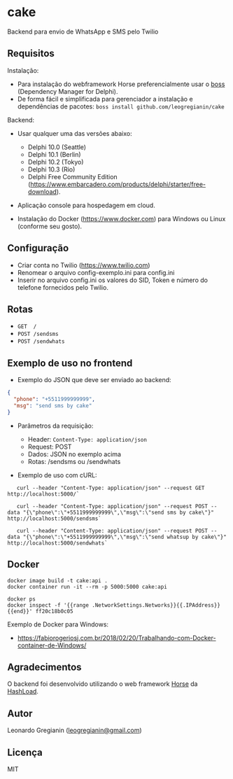 # cake
Backend para envio de WhatsApp e SMS pelo Twilio


Requisitos 
--------------

Instalação:
 - Para instalação do  webframework Horse preferencialmente usar o [boss](https://github.com/HashLoad/boss) (Dependency Manager for Delphi).
 - De forma fácil e simplificada para gerenciador a instalação e dependências de pacotes: `boss install github.com/leogregianin/cake`

Backend:
 - Usar qualquer uma das versões abaixo:
   * Delphi 10.0 (Seattle)
   * Delphi 10.1 (Berlin)
   * Delphi 10.2 (Tokyo)
   * Delphi 10.3 (Rio) 
   * Delphi Free Community Edition (https://www.embarcadero.com/products/delphi/starter/free-download).

 - Aplicação console para hospedagem em cloud.

 - Instalação do Docker (https://www.docker.com) para Windows ou Linux (conforme seu gosto).


Configuração
--------------
* Criar conta no Twilio (https://www.twilio.com)
* Renomear o arquivo config-exemplo.ini para config.ini
* Inserir no arquivo config.ini os valores do SID, Token e número do telefone fornecidos pelo Twilio.


Rotas
--------------
* `GET  /`
* `POST /sendsms`
* `POST /sendwhats`


Exemplo de uso no frontend
--------------

* Exemplo do JSON que deve ser enviado ao backend:
```json
{
  "phone": "+5511999999999",
  "msg": "send sms by cake"
}
```

* Parâmetros da requisição:
   * Header: `Content-Type: application/json`
   * Request: POST
   * Dados: JSON no exemplo acima
   * Rotas: /sendsms ou /sendwhats

* Exemplo de uso com cURL:
```
   curl --header "Content-Type: application/json" --request GET http://localhost:5000/`
   
   curl --header "Content-Type: application/json" --request POST --data "{\"phone\":\"+5511999999999\",\"msg\":\"send sms by cake\"}" http://localhost:5000/sendsms`
   
   curl --header "Content-Type: application/json" --request POST --data "{\"phone\":\"+5511999999999\",\"msg\":\"send whatsup by cake\"}" http://localhost:5000/sendwhats`
```

Docker
--------------
```
docker image build -t cake:api .
docker container run -it --rm -p 5000:5000 cake:api

docker ps
docker inspect -f '{{range .NetworkSettings.Networks}}{{.IPAddress}}{{end}}' ff20c18b0c05
```

Exemplo de Docker para Windows:
  - https://fabiorogeriosj.com.br/2018/02/20/Trabalhando-com-Docker-container-de-Windows/


Agradecimentos
--------------
O backend foi desenvolvido utilizando o web framework [Horse](https://github.com/HashLoad/horse) da [HashLoad](https://github.com/HashLoad).


Autor
--------------
Leonardo Gregianin (leogregianin@gmail.com)


Licença
--------------
MIT
